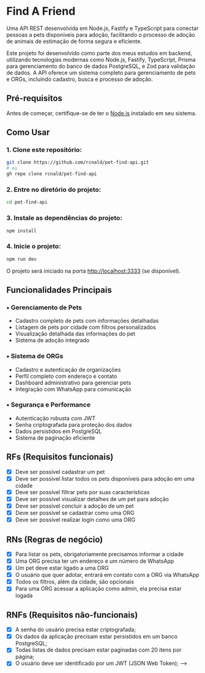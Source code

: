 # Find A Friend

Uma API REST desenvolvida em Node.js, Fastify e TypeScript para conectar pessoas a pets disponíveis para adoção, facilitando o processo de adoção de animais de estimação de forma segura e eficiente.

Este projeto foi desenvolvido como parte dos meus estudos em backend, utilizando tecnologias modernas como Node.js, Fastify, TypeScript, Prisma para gerenciamento do banco de dados PostgreSQL, e Zod para validação de dados. A API oferece um sistema completo para gerenciamento de pets e ORGs, incluindo cadastro, busca e processo de adoção.

## Pré-requisitos

Antes de começar, certifique-se de ter o [Node.js](https://nodejs.org/) instalado em seu sistema.

## Como Usar

### 1. Clone este repositório:
```bash
git clone https://github.com/rcnald/pet-find-api.git
# ou
gh repo clone rcnald/pet-find-api
```

### 2. Entre no diretório do projeto:
```bash
cd pet-find-api
```

### 3. Instale as dependências do projeto:
```bash
npm install
```

### 4. Inicie o projeto:
```bash
npm run dev
```
O projeto será iniciado na porta [http://localhost:3333](http://localhost:3333) (se disponível).

## Funcionalidades Principais

### • Gerenciamento de Pets
- Cadastro completo de pets com informações detalhadas
- Listagem de pets por cidade com filtros personalizados
- Visualização detalhada das informações do pet
- Sistema de adoção integrado

### • Sistema de ORGs
- Cadastro e autenticação de organizações
- Perfil completo com endereço e contato
- Dashboard administrativo para gerenciar pets
- Integração com WhatsApp para comunicação

### • Segurança e Performance
- Autenticação robusta com JWT
- Senha criptografada para proteção dos dados
- Dados persistidos em PostgreSQL
- Sistema de paginação eficiente

## RFs (Requisitos funcionais)

- [x] Deve ser possível cadastrar um pet
- [x] Deve ser possível listar todos os pets disponíveis para adoção em uma cidade
- [x] Deve ser possível filtrar pets por suas características
- [x] Deve ser possível visualizar detalhes de um pet para adoção
- [x] Deve ser possível concluir a adoção de um pet
- [x] Deve ser possível se cadastrar como uma ORG
- [x] Deve ser possível realizar login como uma ORG

## RNs (Regras de negócio)

- [x] Para listar os pets, obrigatoriamente precisamos informar a cidade
- [x] Uma ORG precisa ter um endereço e um número de WhatsApp
- [x] Um pet deve estar ligado a uma ORG
- [x] O usuário que quer adotar, entrará em contato com a ORG via WhatsApp
- [x] Todos os filtros, além da cidade, são opcionais
- [x] Para uma ORG acessar a aplicação como admin, ela precisa estar logada

## RNFs (Requisitos não-funcionais)
- [x] A senha do usuário precisa estar criptografada;
- [x] Os dados da aplicação precisam estar persistidos em um banco PostgreSQL;
- [x] Todas listas de dados precisam estar paginadas com 20 itens por página;
- [x] O usuário deve ser identificado por um JWT (JSON Web Token); -->
